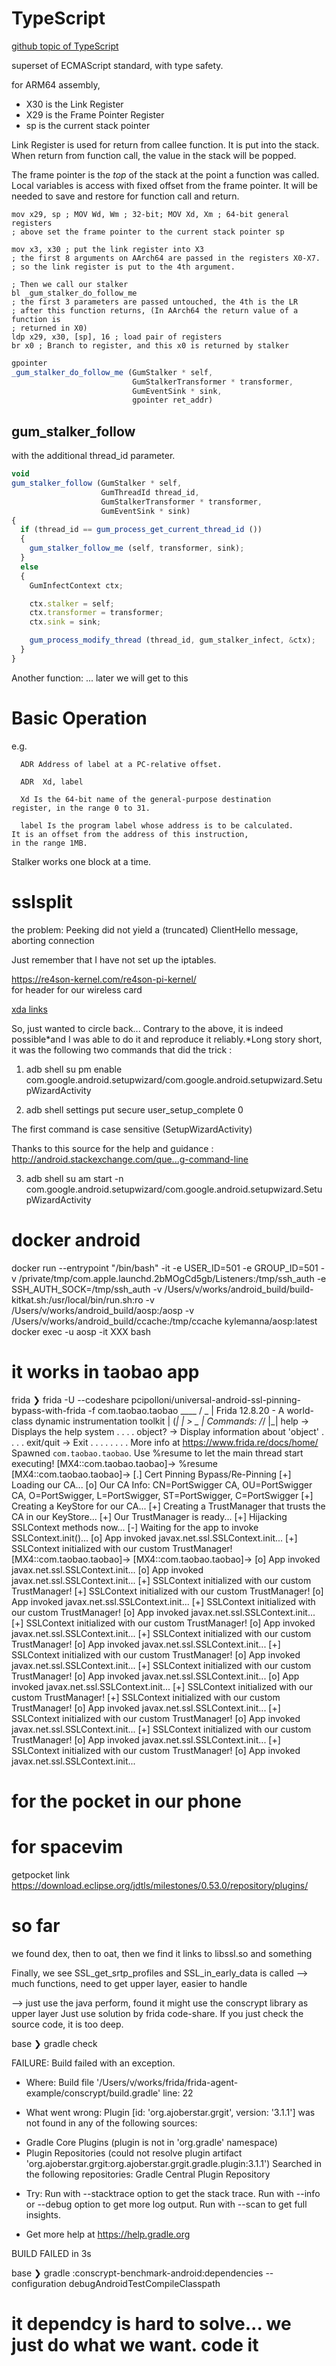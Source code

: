 # TypeScript

[github topic of TypeScript](https://github.com/topics/typescript)

superset of ECMAScript standard, with type safety.

for ARM64 assembly,

- X30 is the Link Register
- X29 is the Frame Pointer Register
- sp is the current stack pointer

Link Register is used for return from callee function. It is put into the stack.
When return from function call, the value in the stack will be popped. 

The frame pointer is the *top* of the stack at the point a function was called.
Local variables is access with fixed offset from the frame pointer.
It will be needed to save and restore for function call and return.

```ASM
mov x29, sp ; MOV Wd, Wm ; 32-bit; MOV Xd, Xm ; 64-bit general registers
; above set the frame pointer to the current stack pointer sp

mov x3, x30 ; put the link register into X3 
; the first 8 arguments on AArch64 are passed in the registers X0-X7.
; so the link register is put to the 4th argument.

; Then we call our stalker
bl _gum_stalker_do_follow_me
; the first 3 parameters are passed untouched, the 4th is the LR
; after this function returns, (In AArch64 the return value of a function is 
; returned in X0)
ldp x29, x30, [sp], 16 ; load pair of registers
br x0 ; Branch to register, and this x0 is returned by stalker
```
```javascript
gpointer
_gum_stalker_do_follow_me (GumStalker * self,
                           GumStalkerTransformer * transformer,
                           GumEventSink * sink,
                           gpointer ret_addr)


```
## gum_stalker_follow
with the additional thread_id parameter.

```javascript
void
gum_stalker_follow (GumStalker * self,
                    GumThreadId thread_id,
                    GumStalkerTransformer * transformer,
                    GumEventSink * sink)
{
  if (thread_id == gum_process_get_current_thread_id ())
  {
    gum_stalker_follow_me (self, transformer, sink);
  }
  else
  {
    GumInfectContext ctx;

    ctx.stalker = self;
    ctx.transformer = transformer;
    ctx.sink = sink;

    gum_process_modify_thread (thread_id, gum_stalker_infect, &ctx);
  }
}
```
Another function:
... later we will get to this

# Basic Operation
e.g.
```
  ADR Address of label at a PC-relative offset.

  ADR  Xd, label

  Xd Is the 64-bit name of the general-purpose destination
register, in the range 0 to 31.

  label Is the program label whose address is to be calculated.
It is an offset from the address of this instruction,
in the range 1MB.
```
Stalker works one block at a time.

# sslsplit

the problem:
Peeking did not yield a (truncated) ClientHello message, aborting connection

Just remember that I have not set up the iptables.


https://re4son-kernel.com/re4son-pi-kernel/  
for header for our wireless card

[xda links](https://forum.xda-developers.com/pixel/help/run-setupwizard-t3527414)



So, just wanted to circle back... Contrary to the above, it is indeed possible*and I was able to do it and reproduce it reliably.*Long story short, it was the following two commands that did the trick :

1. adb shell
su
pm enable com.google.android.setupwizard/com.google.android.setupwizard.SetupWizardActivity 

2. adb shell settings put secure user_setup_complete 0

The first command is case sensitive (SetupWizardActivity)

Thanks to this source for the help and guidance : http://android.stackexchange.com/que...g-command-line

3. adb shell
su
am start -n com.google.android.setupwizard/com.google.android.setupwizard.SetupWizardActivity


# docker android
docker run --entrypoint "/bin/bash" -it -e USER_ID=501 -e GROUP_ID=501 -v /private/tmp/com.apple.launchd.2bMOgCd5gb/Listeners:/tmp/ssh_auth -e SSH_AUTH_SOCK=/tmp/ssh_auth -v /Users/v/works/android_build/build-kitkat.sh:/usr/local/bin/run.sh:ro -v /Users/v/works/android_build/aosp:/aosp -v /Users/v/works/android_build/ccache:/tmp/ccache kylemanna/aosp:latest
docker exec -u aosp -it XXX bash

# it works in taobao app
frida ❯ frida -U --codeshare pcipolloni/universal-android-ssl-pinning-bypass-with-frida -f com.taobao.taobao
     ____
    / _  |   Frida 12.8.20 - A world-class dynamic instrumentation toolkit
   | (_| |
    > _  |   Commands:
   /_/ |_|       help      -> Displays the help system
   . . . .       object?   -> Display information about 'object'
   . . . .       exit/quit -> Exit
   . . . .
   . . . .   More info at https://www.frida.re/docs/home/
Spawned `com.taobao.taobao`. Use %resume to let the main thread start executing!
[MX4::com.taobao.taobao]-> %resume
[MX4::com.taobao.taobao]->
[.] Cert Pinning Bypass/Re-Pinning
[+] Loading our CA...
[o] Our CA Info: CN=PortSwigger CA, OU=PortSwigger CA, O=PortSwigger, L=PortSwigger, ST=PortSwigger, C=PortSwigger
[+] Creating a KeyStore for our CA...
[+] Creating a TrustManager that trusts the CA in our KeyStore...
[+] Our TrustManager is ready...
[+] Hijacking SSLContext methods now...
[-] Waiting for the app to invoke SSLContext.init()...
[o] App invoked javax.net.ssl.SSLContext.init...
[+] SSLContext initialized with our custom TrustManager!
[MX4::com.taobao.taobao]->
[MX4::com.taobao.taobao]-> [o] App invoked javax.net.ssl.SSLContext.init...
[o] App invoked javax.net.ssl.SSLContext.init...
[+] SSLContext initialized with our custom TrustManager!
[+] SSLContext initialized with our custom TrustManager!
[o] App invoked javax.net.ssl.SSLContext.init...
[+] SSLContext initialized with our custom TrustManager!
[o] App invoked javax.net.ssl.SSLContext.init...
[+] SSLContext initialized with our custom TrustManager!
[o] App invoked javax.net.ssl.SSLContext.init...
[+] SSLContext initialized with our custom TrustManager!
[o] App invoked javax.net.ssl.SSLContext.init...
[+] SSLContext initialized with our custom TrustManager!
[o] App invoked javax.net.ssl.SSLContext.init...
[+] SSLContext initialized with our custom TrustManager!
[o] App invoked javax.net.ssl.SSLContext.init...
[o] App invoked javax.net.ssl.SSLContext.init...
[+] SSLContext initialized with our custom TrustManager!
[+] SSLContext initialized with our custom TrustManager!
[o] App invoked javax.net.ssl.SSLContext.init...
[+] SSLContext initialized with our custom TrustManager!
[o] App invoked javax.net.ssl.SSLContext.init...
[+] SSLContext initialized with our custom TrustManager!
[o] App invoked javax.net.ssl.SSLContext.init...
[+] SSLContext initialized with our custom TrustManager!
[o] App invoked javax.net.ssl.SSLContext.init...

# for the pocket in our phone

# for spacevim
getpocket link
https://download.eclipse.org/jdtls/milestones/0.53.0/repository/plugins/


# so far
we found dex, then to oat, then we find it links to libssl.so and something

Finally, we see SSL_get_srtp_profiles and SSL_in_early_data is called
--> much functions, need to get upper layer, easier to handle

--> just use the java perform, found it might use the conscrypt library as upper layer
Just use solution by frida code-share. If you just check the source code, it is too deep.


base ❯ gradle check

FAILURE: Build failed with an exception.

* Where:
Build file '/Users/v/works/frida/frida-agent-example/conscrypt/build.gradle' line: 22

* What went wrong:
Plugin [id: 'org.ajoberstar.grgit', version: '3.1.1'] was not found in any of the following sources:

- Gradle Core Plugins (plugin is not in 'org.gradle' namespace)
- Plugin Repositories (could not resolve plugin artifact 'org.ajoberstar.grgit:org.ajoberstar.grgit.gradle.plugin:3.1.1')
  Searched in the following repositories:
    Gradle Central Plugin Repository

* Try:
Run with --stacktrace option to get the stack trace. Run with --info or --debug option to get more log output. Run with --scan to get full insights.

* Get more help at https://help.gradle.org

BUILD FAILED in 3s

base ❯ gradle :conscrypt-benchmark-android:dependencies --configuration debugAndroidTestCompileClasspath
# it dependcy is hard to solve... we just do what we want. code it
